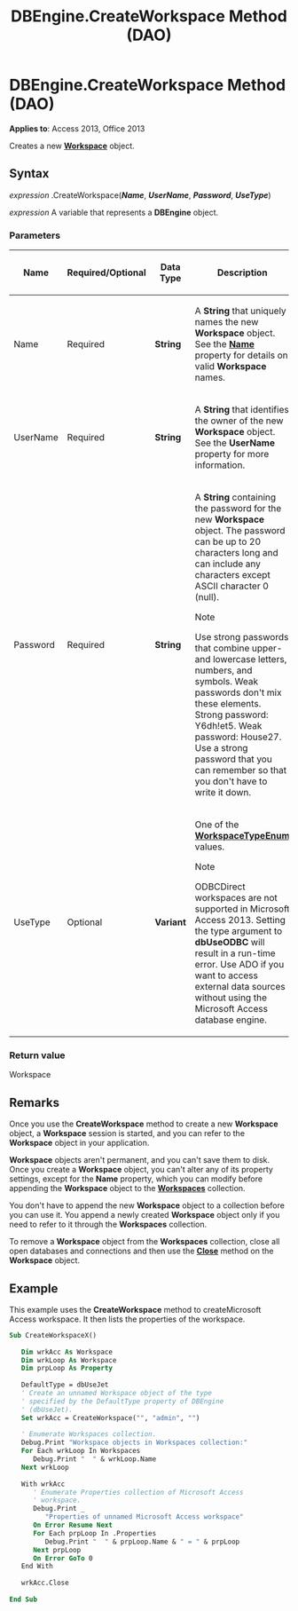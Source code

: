 ﻿---
title: DBEngine.CreateWorkspace Method (DAO)
TOCTitle: CreateWorkspace Method
ms:assetid: a7d73771-9420-0448-99e6-d6c4aa78683a
ms:mtpsurl: https://msdn.microsoft.com/library/Ff821374(v=office.15)
ms:contentKeyID: 48546888
ms.date: 09/18/2015
mtps_version: v=office.15
f1_keywords:
- dao360.chm1052966
f1_categories:
- Office.Version=v15
---

# DBEngine.CreateWorkspace Method (DAO)


**Applies to**: Access 2013, Office 2013


Creates a new **[Workspace](workspace-object-dao.md)** object.

## Syntax

*expression* .CreateWorkspace(***Name***, ***UserName***, ***Password***, ***UseType***)

*expression* A variable that represents a **DBEngine** object.

### Parameters

<table>
<colgroup>
<col style="width: 25%" />
<col style="width: 25%" />
<col style="width: 25%" />
<col style="width: 25%" />
</colgroup>
<thead>
<tr class="header">
<th><p>Name</p></th>
<th><p>Required/Optional</p></th>
<th><p>Data Type</p></th>
<th><p>Description</p></th>
</tr>
</thead>
<tbody>
<tr class="odd">
<td><p>Name</p></td>
<td><p>Required</p></td>
<td><p><strong>String</strong></p></td>
<td><p>A <strong>String</strong> that uniquely names the new <strong>Workspace</strong> object. See the <strong><a href="connection-name-property-dao.md">Name</a></strong> property for details on valid <strong>Workspace</strong> names.</p></td>
</tr>
<tr class="even">
<td><p>UserName</p></td>
<td><p>Required</p></td>
<td><p><strong>String</strong></p></td>
<td><p>A <strong>String</strong> that identifies the owner of the new <strong>Workspace</strong> object. See the <strong>UserName</strong> property for more information.</p></td>
</tr>
<tr class="odd">
<td><p>Password</p></td>
<td><p>Required</p></td>
<td><p><strong>String</strong></p></td>
<td><p>A <strong>String</strong> containing the password for the new <strong>Workspace</strong> object. The password can be up to 20 characters long and can include any characters except ASCII character 0 (null).</p>

> [!NOTE]
> Use strong passwords that combine upper- and lowercase letters, numbers, and symbols. Weak passwords don't mix these elements. Strong password: Y6dh!et5. Weak password: House27. Use a strong password that you can remember so that you don't have to write it down.


</td>
</tr>
<tr class="even">
<td><p>UseType</p></td>
<td><p>Optional</p></td>
<td><p><strong>Variant</strong></p></td>
<td><p>One of the <strong><a href="workspacetypeenum-enumeration-dao.md">WorkspaceTypeEnum</a></strong> values.</p>

> [!NOTE]
> ODBCDirect workspaces are not supported in Microsoft Access 2013. Setting the type argument to **dbUseODBC** will result in a run-time error. Use ADO if you want to access external data sources without using the Microsoft Access database engine.


</td>
</tr>
</tbody>
</table>


### Return value

Workspace

## Remarks

Once you use the **CreateWorkspace** method to create a new **Workspace** object, a **Workspace** session is started, and you can refer to the **Workspace** object in your application.

**Workspace** objects aren't permanent, and you can't save them to disk. Once you create a **Workspace** object, you can't alter any of its property settings, except for the **Name** property, which you can modify before appending the **Workspace** object to the **[Workspaces](workspaces-collection-dao.md)** collection.

You don't have to append the new **Workspace** object to a collection before you can use it. You append a newly created **Workspace** object only if you need to refer to it through the **Workspaces** collection.

To remove a **Workspace** object from the **Workspaces** collection, close all open databases and connections and then use the **[Close](connection-close-method-dao.md)** method on the **Workspace** object.

## Example

This example uses the **CreateWorkspace** method to createMicrosoft Access workspace. It then lists the properties of the workspace.

```vb 
Sub CreateWorkspaceX() 
 
   Dim wrkAcc As Workspace 
   Dim wrkLoop As Workspace 
   Dim prpLoop As Property 
 
   DefaultType = dbUseJet 
   ' Create an unnamed Workspace object of the type  
   ' specified by the DefaultType property of DBEngine  
   ' (dbUseJet). 
   Set wrkAcc = CreateWorkspace("", "admin", "") 
 
   ' Enumerate Workspaces collection. 
   Debug.Print "Workspace objects in Workspaces collection:" 
   For Each wrkLoop In Workspaces 
      Debug.Print "  " & wrkLoop.Name 
   Next wrkLoop 
 
   With wrkAcc 
      ' Enumerate Properties collection of Microsoft Access  
      ' workspace. 
      Debug.Print _ 
         "Properties of unnamed Microsoft Access workspace" 
      On Error Resume Next 
      For Each prpLoop In .Properties 
         Debug.Print "  " & prpLoop.Name & " = " & prpLoop 
      Next prpLoop 
      On Error GoTo 0 
   End With 
 
   wrkAcc.Close 
 
End Sub 
 
```

